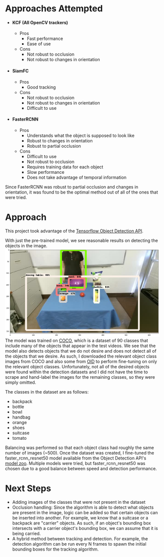 # Approaches Attempted
- #### KCF (All OpenCV trackers)
  - Pros
    - Fast performance
    - Ease of use
  - Cons
    - Not robust to occlusion
    - Not robust to changes in orientation
- #### SiamFC
  - Pros
    - Good tracking
  - Cons
    - Not robust to occlusion
    - Not robust to changes in orientation
    - Difficult to use
- #### FasterRCNN
  - Pros
    - Understands what the object is supposed to look like
    - Robust to changes in orientation
    - Robust to partial occlusion
  - Cons
    - Difficult to use
    - Not robust to occlusion
    - Requires training data for each object
    - Slow performance
    - Does not take advantage of temporal information
    
Since FasterRCNN was robust to partial occlusion and changes in orientation, it was found to be the optimal method out of all of the ones that were tried. 

# Approach
This project took advantage of the [Tensorflow Object Detection API](https://github.com/tensorflow/models/tree/master/research/object_detection).

With just the pre-trained model, we see reasonable results on detecting the objects in the image.
![pre-trained model result](https://raw.githubusercontent.com/cheripai/object-tracker/master/doc/stock_detector_api.png)
The model was trained on [COCO](https://cocodataset.org), which is a dataset of 90 classes that include many of the objects that appear in the test videos.
We see that the model also detects objects that we do not desire and does not detect all of the objects that we desire.
As such, I downloaded the relevant object class images from COCO and also some from [OID](https://github.com/openimages/dataset) to perform fine-tuning on only the relevant object classes. Unfortunately, not all of the desired objects were found within the detection datasets and I did not have the time to scrape and hand-label the images for the remaining classes, so they were simply omitted. 

The classes in the dataset are as follows:
- backpack
- bottle
- bowl
- handbag
- orange
- shoes
- suitcase
- tomato

Balancing was performed so that each object class had roughly the same number of images (~500).
Once the dataset was created, I fine-tuned the faster_rcnn_resnet50 model available from the Object Detection API's [model zoo](https://github.com/tensorflow/models/blob/master/research/object_detection/g3doc/detection_model_zoo.md). Multiple models were tried, but faster_rcnn_resnet50 was chosen due to a good balance between speed and detection performance.

# Next Steps
- Adding images of the classes that were not present in the dataset
- Occlusion handling: Since the algorithm is able to detect what objects are present in the image, logic can be added so that certain objects can be inserted into another. For example, we know that a suitcase or a backpack are "carrier" objects. As such, if an object's bounding box intersects with a carrier object's bounding box, we can assume that it is being carried.
- A hybrid method between tracking and detection. For example, the detection algorithm can be run every N frames to spawn the initial bounding boxes for the tracking algorithm. 
